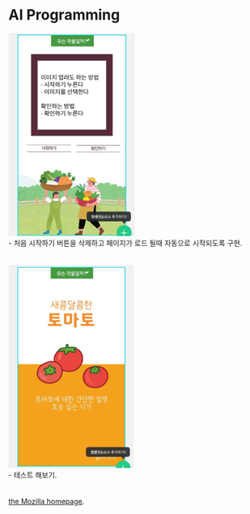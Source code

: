 
# AI Programming

<img src="./readme_blobs/home_plan.jpeg" height="400px">  
<br>
- 처음 시작하기 버튼을 삭제하고 페이지가 로드 될때 자동으로 시작되도록 구현.
<br><br><br>
<img src="./readme_blobs/result_plan.jpeg" height="400px">

<br>
- 테스트 해보기.
<br><br><br>
<a href="https://rhj7513.github.io/AITest/web/">the Mozilla homepage</a>.
